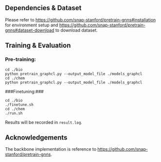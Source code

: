 ## Dependencies & Dataset

Please refer to https://github.com/snap-stanford/pretrain-gnns#installation for environment setup and https://github.com/snap-stanford/pretrain-gnns#dataset-download to download dataset.

## Training & Evaluation
### Pre-training: ###
```
cd ./bio
python pretrain_graphcl.py --output_model_file ./models_graphcl
cd ./chem
python pretrain_graphcl.py --output_model_file ./models_graphcl
```

###Finetuning:###
```
cd ./bio
./finetune.sh
cd ./chem
./run.sh
```
Results will be recorded in ```result.log```.


## Acknowledgements

The backbone implementation is reference to https://github.com/snap-stanford/pretrain-gnns.
